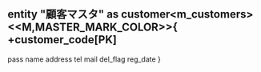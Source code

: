 entity "顧客マスタ" as customer<m_customers>
<<M,MASTER_MARK_COLOR>>{
  +customer_code[PK]
  --
  pass
  name
  address
  tel
  mail
  del_flag
  reg_date
}
